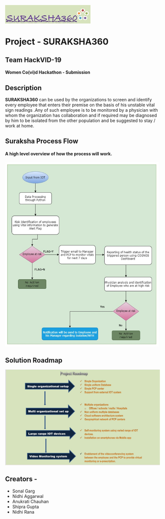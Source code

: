 <img src="Documents/logo_suraksha360.jpg">

# Project - SURAKSHA360
## Team HackVID-19
#### Women Co(vi)d Hackathon - Submission

## Description

<b>SURAKSHA360</b> can be used by the organizations to screen and identify every employee that enters their premise on the basis of his unstable vital sign readings .Any of such employee is to be monitored by a physician with whom the organization has collaboration and if required may be diagnosed by him to be isolated from the other population and be suggested to stay / work at home.

## Suraksha Process Flow

#### A high level overview of how the process will work.

<img src="Documents/Suraksha360_Flowchart.jpg" alt="Girl in a jacket" width="500" height="600">

## Solution Roadmap

<img src="Documents/Solution_Roadmap.jpg">

## Creators -
* Sonal Garg
* Nidhi Aggarwal
* Anukrati Chauhan
* Shipra Gupta
* Nidhi Rana

